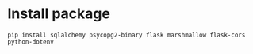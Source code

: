 # Install package
```
pip install sqlalchemy psycopg2-binary flask marshmallow flask-cors python-dotenv
```
